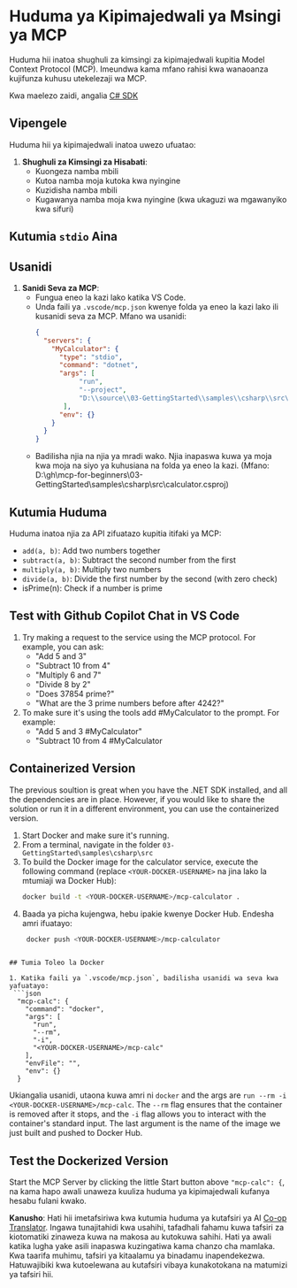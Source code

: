 <!--
CO_OP_TRANSLATOR_METADATA:
{
  "original_hash": "0f7a188d6cb4c18fc83e44fede4cadb1",
  "translation_date": "2025-05-17T13:02:47+00:00",
  "source_file": "03-GettingStarted/samples/csharp/README.md",
  "language_code": "sw"
}
-->
# Huduma ya Kipimajedwali ya Msingi ya MCP

Huduma hii inatoa shughuli za kimsingi za kipimajedwali kupitia Model Context Protocol (MCP). Imeundwa kama mfano rahisi kwa wanaoanza kujifunza kuhusu utekelezaji wa MCP.

Kwa maelezo zaidi, angalia [C# SDK](https://github.com/modelcontextprotocol/csharp-sdk)

## Vipengele

Huduma hii ya kipimajedwali inatoa uwezo ufuatao:

1. **Shughuli za Kimsingi za Hisabati**:
   - Kuongeza namba mbili
   - Kutoa namba moja kutoka kwa nyingine
   - Kuzidisha namba mbili
   - Kugawanya namba moja kwa nyingine (kwa ukaguzi wa mgawanyiko kwa sifuri)

## Kutumia `stdio` Aina

## Usanidi

1. **Sanidi Seva za MCP**:
   - Fungua eneo la kazi lako katika VS Code.
   - Unda faili ya `.vscode/mcp.json` kwenye folda ya eneo la kazi lako ili kusanidi seva za MCP. Mfano wa usanidi:
     ```json
     {
       "servers": {
         "MyCalculator": {
           "type": "stdio",
           "command": "dotnet",
           "args": [
                "run",
                "--project",
                "D:\\source\\03-GettingStarted\\samples\\csharp\\src\\calculator.csproj"
            ],
           "env": {}
         }
       }
     }
     ```
   - Badilisha njia na njia ya mradi wako. Njia inapaswa kuwa ya moja kwa moja na siyo ya kuhusiana na folda ya eneo la kazi. (Mfano: D:\\gh\\mcp-for-beginners\\03-GettingStarted\\samples\\csharp\\src\\calculator.csproj)

## Kutumia Huduma

Huduma inatoa njia za API zifuatazo kupitia itifaki ya MCP:

- `add(a, b)`: Add two numbers together
- `subtract(a, b)`: Subtract the second number from the first
- `multiply(a, b)`: Multiply two numbers
- `divide(a, b)`: Divide the first number by the second (with zero check)
- isPrime(n): Check if a number is prime

## Test with Github Copilot Chat in VS Code

1. Try making a request to the service using the MCP protocol. For example, you can ask:
   - "Add 5 and 3"
   - "Subtract 10 from 4"
   - "Multiply 6 and 7"
   - "Divide 8 by 2"
   - "Does 37854 prime?"
   - "What are the 3 prime numbers before after 4242?"
2. To make sure it's using the tools add #MyCalculator to the prompt. For example:
   - "Add 5 and 3 #MyCalculator"
   - "Subtract 10 from 4 #MyCalculator


## Containerized Version

The previous soultion is great when you have the .NET SDK installed, and all the dependencies are in place. However, if you would like to share the solution or run it in a different environment, you can use the containerized version.

1. Start Docker and make sure it's running.
1. From a terminal, navigate in the folder `03-GettingStarted\samples\csharp\src` 
1. To build the Docker image for the calculator service, execute the following command (replace `<YOUR-DOCKER-USERNAME>` na jina lako la mtumiaji wa Docker Hub):
   ```bash
   docker build -t <YOUR-DOCKER-USERNAME>/mcp-calculator .
   ``` 
1. Baada ya picha kujengwa, hebu ipakie kwenye Docker Hub. Endesha amri ifuatayo:
   ```bash
    docker push <YOUR-DOCKER-USERNAME>/mcp-calculator
  ```

## Tumia Toleo la Docker

1. Katika faili ya `.vscode/mcp.json`, badilisha usanidi wa seva kwa yafuatayo:
   ```json
    "mcp-calc": {
      "command": "docker",
      "args": [
        "run",
        "--rm",
        "-i",
        "<YOUR-DOCKER-USERNAME>/mcp-calc"
      ],
      "envFile": "",
      "env": {}
    }
   ```
   Ukiangalia usanidi, utaona kuwa amri ni `docker` and the args are `run --rm -i <YOUR-DOCKER-USERNAME>/mcp-calc`. The `--rm` flag ensures that the container is removed after it stops, and the `-i` flag allows you to interact with the container's standard input. The last argument is the name of the image we just built and pushed to Docker Hub.

## Test the Dockerized Version

Start the MCP Server by clicking the little Start button above `"mcp-calc": {`, na kama hapo awali unaweza kuuliza huduma ya kipimajedwali kufanya hesabu fulani kwako.

**Kanusho**: 
Hati hii imetafsiriwa kwa kutumia huduma ya kutafsiri ya AI [Co-op Translator](https://github.com/Azure/co-op-translator). Ingawa tunajitahidi kwa usahihi, tafadhali fahamu kuwa tafsiri za kiotomatiki zinaweza kuwa na makosa au kutokuwa sahihi. Hati ya awali katika lugha yake asili inapaswa kuzingatiwa kama chanzo cha mamlaka. Kwa taarifa muhimu, tafsiri ya kitaalamu ya binadamu inapendekezwa. Hatuwajibiki kwa kutoelewana au kutafsiri vibaya kunakotokana na matumizi ya tafsiri hii.